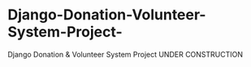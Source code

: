 # Django-Donation-Volunteer-System-Project-
Django Donation &amp; Volunteer System Project  UNDER CONSTRUCTION
